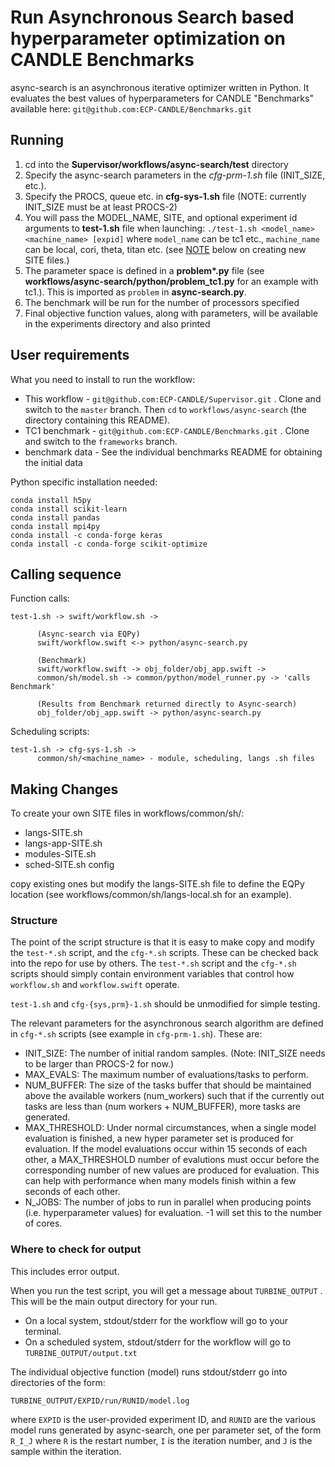 # Run Asynchronous Search based hyperparameter optimization on CANDLE Benchmarks

async-search is an asynchronous iterative optimizer written in Python. It evaluates the best values of hyperparameters for CANDLE "Benchmarks" available here: `git@github.com:ECP-CANDLE/Benchmarks.git`

## Running

1. cd into the **Supervisor/workflows/async-search/test** directory
2. Specify the async-search parameters in the _cfg-prm-1.sh_ file (INIT_SIZE, etc.).
3. Specify the PROCS, queue etc. in **cfg-sys-1.sh** file
   (NOTE: currently INIT_SIZE must be at least PROCS-2)
4. You will pass the MODEL_NAME, SITE, and optional experiment id arguments to **test-1.sh** file when launching:
   `./test-1.sh <model_name> <machine_name> [expid]`
   where `model_name` can be tc1 etc., `machine_name` can be local, cori, theta, titan etc. (see [NOTE](#making_changes) below on creating new SITE files.)
5. The parameter space is defined in a **problem\*.py** file (see **workflows/async-search/python/problem_tc1.py** for an example with tc1.). This is imported as `problem` in **async-search.py**.
6. The benchmark will be run for the number of processors specified
7. Final objective function values, along with parameters, will be available in the experiments directory and also printed

## User requirements

What you need to install to run the workflow:

- This workflow - `git@github.com:ECP-CANDLE/Supervisor.git` .
  Clone and switch to the `master` branch. Then `cd` to `workflows/async-search`
  (the directory containing this README).
- TC1 benchmark - `git@github.com:ECP-CANDLE/Benchmarks.git` .
  Clone and switch to the `frameworks` branch.
- benchmark data -
  See the individual benchmarks README for obtaining the initial data

Python specific installation needed:

```
conda install h5py
conda install scikit-learn
conda install pandas
conda install mpi4py
conda install -c conda-forge keras
conda install -c conda-forge scikit-optimize
```

## Calling sequence

Function calls:

```
test-1.sh -> swift/workflow.sh ->

      (Async-search via EQPy)
      swift/workflow.swift <-> python/async-search.py

      (Benchmark)
      swift/workflow.swift -> obj_folder/obj_app.swift ->
      common/sh/model.sh -> common/python/model_runner.py -> 'calls Benchmark'

      (Results from Benchmark returned directly to Async-search)
      obj_folder/obj_app.swift -> python/async-search.py
```

Scheduling scripts:

```
test-1.sh -> cfg-sys-1.sh ->
      common/sh/<machine_name> - module, scheduling, langs .sh files
```

## Making Changes <a name="making_changes"></a>

To create your own SITE files in workflows/common/sh/:

- langs-SITE.sh
- langs-app-SITE.sh
- modules-SITE.sh
- sched-SITE.sh config

copy existing ones but modify the langs-SITE.sh file to define the EQPy location (see workflows/common/sh/langs-local.sh for an example).

### Structure

The point of the script structure is that it is easy to make copy and modify the `test-*.sh` script, and the `cfg-*.sh` scripts. These can be checked back into the repo for use by others. The `test-*.sh` script and the `cfg-*.sh` scripts should simply contain environment variables that control how `workflow.sh` and `workflow.swift` operate.

`test-1.sh` and `cfg-{sys,prm}-1.sh` should be unmodified for simple testing.

The relevant parameters for the asynchronous search algorithm are defined in `cfg-*.sh` scripts (see example in `cfg-prm-1.sh`). These are:

- INIT_SIZE: The number of initial random samples. (Note: INIT_SIZE needs to be larger than PROCS-2 for now.)
- MAX_EVALS: The maximum number of evaluations/tasks to perform.
- NUM_BUFFER: The size of the tasks buffer that should be maintained above the available workers (num_workers) such that if the currently out tasks are less than (num workers + NUM_BUFFER), more tasks are generated.
- MAX_THRESHOLD: Under normal circumstances, when a single model evaluation is finished, a new hyper parameter set is produced for evaluation. If the model evaluations occur within 15 seconds of each other, a MAX_THRESHOLD number of evalutions must occur before the corresponding number of new values are produced for evaluation. This can help with performance when many models finish within a few seconds of each other.
- N_JOBS: The number of jobs to run in parallel when producing points (i.e. hyperparameter values) for evaluation. -1 will set this to the number of cores.

### Where to check for output

This includes error output.

When you run the test script, you will get a message about `TURBINE_OUTPUT` . This will be the main output directory for your run.

- On a local system, stdout/stderr for the workflow will go to your terminal.
- On a scheduled system, stdout/stderr for the workflow will go to `TURBINE_OUTPUT/output.txt`

The individual objective function (model) runs stdout/stderr go into directories of the form:

`TURBINE_OUTPUT/EXPID/run/RUNID/model.log`

where `EXPID` is the user-provided experiment ID, and `RUNID` are the various model runs generated by async-search, one per parameter set, of the form `R_I_J` where `R` is the restart number, `I` is the iteration number, and `J` is the sample within the iteration.
